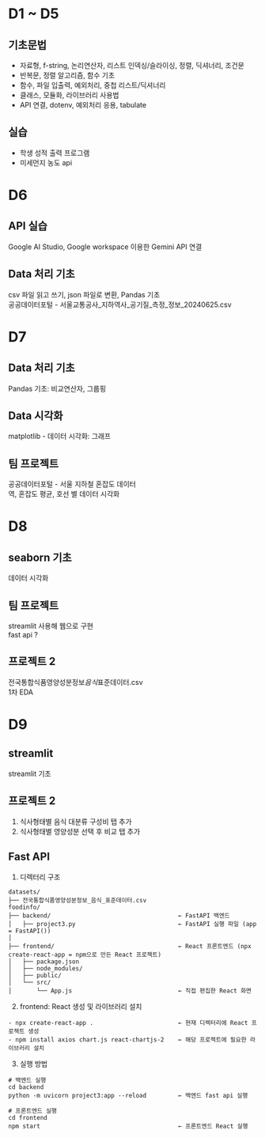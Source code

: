# D1 ~ D5

## 기초문법

- 자료형, f-string, 논리연산자, 리스트 인덱싱/슬라이싱, 정렬, 딕셔너리, 조건문
- 반복문, 정렬 알고리즘, 함수 기초
- 함수, 파일 입출력, 예외처리, 중첩 리스트/딕셔너리
- 클래스, 모듈화, 라이브러리 사용법
- API 연결, dotenv, 예외처리 응용, tabulate

## 실습

- 학생 성적 출력 프로그램
- 미세먼지 농도 api

# D6

## API 실습

Google AI Studio, Google workspace 이용한 Gemini API 연결

## Data 처리 기초

csv 파일 읽고 쓰기, json 파일로 변환, Pandas 기초<br>
공공데이터포털 - 서울교통공사\_지하역사\_공기질\_측정\_정보\_20240625.csv

# D7

## Data 처리 기초

Pandas 기초: 비교연산자, 그룹핑

## Data 시각화

matplotlib - 데이터 시각화: 그래프

## 팀 프로젝트

공공데이터포털 - 서울 지하철 혼잡도 데이터<br>
역, 혼잡도 평균, 호선 별 데이터 시각화

# D8

## seaborn 기초

데이터 시각화

## 팀 프로젝트

streamlit 사용해 웹으로 구현<br>
fast api ?

## 프로젝트 2

전국통합식품영양성분정보*음식*표준데이터.csv<br>
1차 EDA

# D9

## streamlit

streamlit 기초

## 프로젝트 2

1. 식사형태별 음식 대분류 구성비 탭 추가<br>
2. 식사형태별 영양성분 선택 후 비교 탭 추가

## Fast API

1. 디렉터리 구조

```
datasets/
├── 전국통합식품영양성분정보_음식_표준데이터.csv
foodinfo/
├── backend/                                    ← FastAPI 백엔드
│   ├── project3.py                             ← FastAPI 실행 파일 (app = FastAPI())
│
├── frontend/                                   ← React 프론트엔드 (npx create-react-app = npm으로 만든 React 프로젝트)
│   ├── package.json
│   ├── node_modules/
│   ├── public/
│   └── src/
│       └── App.js                              ← 직접 편집한 React 화면
```

2. frontend: React 생성 및 라이브러리 설치

```
- npx create-react-app .                        ← 현재 디렉터리에 React 프로젝트 생성
- npm install axios chart.js react-chartjs-2    ← 해당 프로젝트에 필요한 라이브러리 설치
```

3. 실행 방법

```
# 백엔드 실행
cd backend
python -m uvicorn project3:app --reload         ← 백엔드 fast api 실행

# 프론트엔드 실행
cd frontend
npm start                                       ← 프론트엔드 React 실행

```
